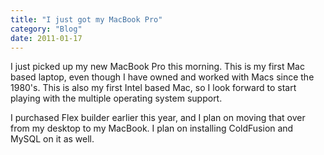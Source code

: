 ```yaml
---
title: "I just got my MacBook Pro"
category: "Blog"
date: 2011-01-17
---
```



I just picked up my new MacBook Pro this morning. This is my first Mac based laptop, even though I have owned and worked with Macs since the 1980's. This is also my first Intel based Mac, so I look forward to start playing with the multiple operating system support.

I purchased Flex builder earlier this year, and I plan on moving that over from my desktop to my MacBook. I plan on installing ColdFusion and MySQL on it as well.